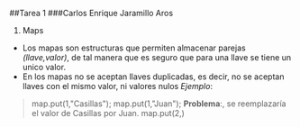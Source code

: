##Tarea 1
###Carlos Enrique Jaramillo Aros
1. Maps
- Los mapas son estructuras que permiten almacenar parejas *(llave,valor)*, de tal manera que es seguro que para una llave se tiene un unico valor.
- En los mapas no se aceptan llaves duplicadas, es decir, no se aceptan llaves con el mismo valor, ni valores nulos 
*Ejemplo*:
>map.put(1,"Casillas");
>map.put(1,"Juan");
**Problema**:, se reemplazaría el valor de Casillas por Juan.
>map.put(2,)

